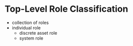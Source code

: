 # Top-Level Role Classification

* collection of roles
* individual role
    * discrete asset role
    * system role
    
